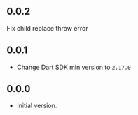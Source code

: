 ## 0.0.2

Fix child replace throw error

## 0.0.1

- Change Dart SDK min version to `2.17.0`

## 0.0.0

- Initial version.
